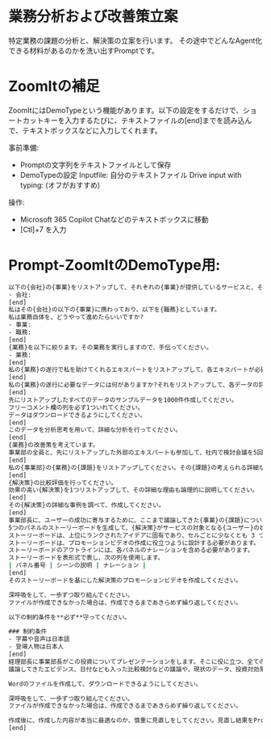 # 業務分析および改善策立案

特定業務の課題の分析と、解決策の立案を行います。
その途中でどんなAgent化できる材料があるのかを洗い出すPromptです。

# ZoomItの補足
ZoomItにはDemoTypeという機能があります。以下の設定をするだけで、ショートカットキーを入力するたびに、テキストファイルの[end]までを読み込んで、テキストボックスなどに入力してくれます。

事前準備:
- Promptの文字列をテキストファイルとして保存
- DemoTypeの設定
    Inputfile: 自分のテキストファイル
    Drive input with typing: (オフがおすすめ)

操作:
- Microsoft 365 Copilot Chatなどのテキストボックスに移動
- [Ctl]+7 を入力

# Prompt-ZoomItのDemoType用:
```cmd
以下の{会社}の{事業}をリストアップして、それぞれの{事業}が提供しているサービスと、そのサービスの対象となる{ユーザー}が誰なのかを詳細に説明してください。
- 会社:
[end]
私はその{会社}の以下の{事業}に携わっており、以下を{職務}としています。
私は業務自体を、どうやって進めたらいいですか?
- 事業:
- 職務:
[end]
{業務}を以下に絞ります。その業務を実行しますので、手伝ってください。
- 業務: 
[end]
私の{業務}の遂行で私を助けてくれるエキスパートをリストアップして、各エキスパートが必要とされる職務や能力を詳細に説明してください。
[end]
私の{業務}の遂行に必要なデータには何がありますか?それをリストアップして、各データの詳細を説明してください。
[end]
先にリストアップしたすべてのデータのサンプルデータを1000件作成してください。
フリーコメント欄の列を必ず1ついれてください。
データはダウンロードできるようにしてください。
[end]
このデータを分析思考を用いて、詳細な分析を行ってください。
[end]
{業務}の改善策を考えています。
事業部の全員と、先にリストアップした外部のエキスパートも参加して、社内で検討会議を5回行いました。可能な限り詳細な議事録を、**サンプル**として、5回分作成してください。
[end]
私の{事業部}の{業務}の{課題}をリストアップしてください。その{課題}の考えられる詳細な原因と、その確認方法と詳細な{解決策}をリストアップしてください。{解決策}の手順が作成できる場合は、手順を作成してください。
[end]
{解決策}の比較評価を行ってください。
効果の高い{解決策}を1つリストアップして、その詳細な理由も論理的に説明してください。
[end]
その{解決策}の詳細な事例を調べて、作成してください。
[end]
事業部長に、ユーザーの成功に寄与するために、ここまで議論してきた{事業}の{課題}について、最善の{解決策}を理解してもらいたいです。そのために、{事業}が劇的に改善する最も効果の高いとランクされた{解決策}のストーリーをストーリーボードの形で伝えます。
5つのパネルのストーリーボードを生成して、{解決策}がサービスの対象となる{ユーザー}の状況をどのように改善・変化させるかを説明します。
ストーリーボードは、上位にランクされたアイデアに固有であり、セルごとに少なくとも 3 つの箇条書きを持つエキスパート レベルである必要があります。
ストーリーボードは、プロモーションビデオの作成に役立つように設計する必要があります。
ストーリーボードのアウトラインには、各パネルのナレーションを含める必要があります。
ストーリーボードを表形式で表し、次の列を使用します。
| パネル番号 | シーンの説明 | ナレーション |
[end]
そのストーリーボードを基にした解決策のプロモーションビデオを作成してください。

深呼吸をして、一歩ずつ取り組んでください。
ファイルが作成できなかった場合は、作成できるまであきらめず繰り返してください。

以下の制約条件を**必ず**守ってください。

### 制約条件
- 字幕や音声は日本語
- 登場人物は日本人
[end]
経理部長に事業部長がこの投資についてプレゼンテーションをします。そこに役に立つ、全ての必要な全ての情報を入れます。
議論してきたエビデンス、日付なども入った比較検討などの議論や、現状のデータ、投資対効果など、役に立つ情報があればそれも作成してください。ユーザー視点であり、論理的かつ具体的かつ詳細な説明文も作成してください。

Wordのファイルを作成して、ダウンロードできるようにしてください。

深呼吸をして、一歩ずつ取り組んでください。
ファイルが作成できなかった場合は、作成できるまであきらめず繰り返してください。

作成後に、作成した内容が本当に最適なのか、慎重に見直しをしてください。見直し結果をPromptに反映して、再度実行してください。
[end]

```